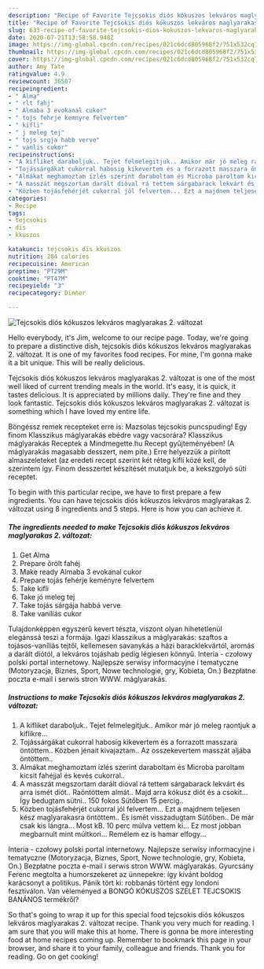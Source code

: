 ```yaml
---
description: "Recipe of Favorite Tejcsokis diós kókuszos lekváros maglyarakas 2. változat"
title: "Recipe of Favorite Tejcsokis diós kókuszos lekváros maglyarakas 2. változat"
slug: 633-recipe-of-favorite-tejcsokis-dios-kokuszos-lekvaros-maglyarakas-2-valtozat
date: 2020-07-21T13:58:58.948Z
image: https://img-global.cpcdn.com/recipes/021c6dcd805968f2/751x532cq70/tejcsokis-dios-kokuszos-lekvaros-maglyarakas-2-valtozat-recept-foto.jpg
thumbnail: https://img-global.cpcdn.com/recipes/021c6dcd805968f2/751x532cq70/tejcsokis-dios-kokuszos-lekvaros-maglyarakas-2-valtozat-recept-foto.jpg
cover: https://img-global.cpcdn.com/recipes/021c6dcd805968f2/751x532cq70/tejcsokis-dios-kokuszos-lekvaros-maglyarakas-2-valtozat-recept-foto.jpg
author: Amy Tate
ratingvalue: 4.9
reviewcount: 36507
recipeingredient:
- " Alma"
- " rlt fahj"
- " Almaba 3 evokanal cukor"
- " tojs fehrje kemnyre felvertem"
- " kifli"
- " j meleg tej"
- " tojs srgja habb verve"
- " vanlis cukor"
recipeinstructions:
- "A kifliket daraboljuk.. Tejet felmelegitjuk.. Amikor már jó meleg raontjuk a kiflikre..."
- "Tojássárgákat cukorral habosig kikevertem és a forrazott masszara öntöttem.. Közben jénait kivajaztam.. Az osszekevertem masszát aljába öntöttem.."
- "Almákat meghamoztam ízlés szerint daraboltam és Microba paroltam kicsit fahéjjal és kevés cukorral.."
- "A masszát megszortam darált dióval rá tettem sárgabarack lekvárt és arra ismét diót.. Raöntöttem almát.. Majd arra kókusz diót és a csokit... Így bedugtam sütni.. 150 fokos Sütőben 15 percig.."
- "Közben tojásfehérjét cukorral jól felvertem... Ezt a majdnem teljesen kész maglyarakasra öntöttem.. És ismét visszadugtam Sütőben.. De már csak kis lángra... Most kB. 10 perc múlva vettem ki... Ez most jobban megbarnult mint múltkori... Remélem ez is hamar elfogy..."
categories:
- Recipe
tags:
- tejcsokis
- dis
- kkuszos

katakunci: tejcsokis dis kkuszos 
nutrition: 284 calories
recipecuisine: American
preptime: "PT29M"
cooktime: "PT47M"
recipeyield: "3"
recipecategory: Dinner

---
```



![Tejcsokis diós kókuszos lekváros maglyarakas 2. változat](https://img-global.cpcdn.com/recipes/021c6dcd805968f2/751x532cq70/tejcsokis-dios-kokuszos-lekvaros-maglyarakas-2-valtozat-recept-foto.jpg)

Hello everybody, it's Jim, welcome to our recipe page. Today, we're going to prepare a distinctive dish, tejcsokis diós kókuszos lekváros maglyarakas 2. változat. It is one of my favorites food recipes. For mine, I'm gonna make it a bit unique. This will be really delicious.

Tejcsokis diós kókuszos lekváros maglyarakas 2. változat is one of the most well liked of current trending meals in the world. It's easy, it is quick, it tastes delicious. It is appreciated by millions daily. They're fine and they look fantastic. Tejcsokis diós kókuszos lekváros maglyarakas 2. változat is something which I have loved my entire life.

Böngéssz remek recepteket erre is: Mazsolas tejcsokis puncspuding! Egy finom Klasszikus máglyarakás ebédre vagy vacsorára? Klasszikus máglyarakás Receptek a Mindmegette.hu Recept gyűjteményében! (A máglyarakás magasabb desszert, nem pite.) Erre helyezzük a pirított almaszeleteket (az eredeti recept szerint két réteg kifli közé kell, de szerintem így. Finom desszertet készítését mutatjuk be, a kekszgolyó süti receptet.


To begin with this particular recipe, we have to first prepare a few ingredients. You can have tejcsokis diós kókuszos lekváros maglyarakas 2. változat using 8 ingredients and 5 steps. Here is how you can achieve it.

<!--inarticleads1-->

##### The ingredients needed to make Tejcsokis diós kókuszos lekváros maglyarakas 2. változat:

1. Get  Alma
1. Prepare  őrölt fahéj
1. Make ready  Almaba 3 evokanal cukor
1. Prepare  tojás fehérje keményre felvertem
1. Take  kifli
1. Take  jó meleg tej
1. Take  tojás sárgája habbá verve
1. Take  vaníliás cukor


Tulajdonképpen egyszerű kevert tészta, viszont olyan hihetetlenül elegánssá teszi a formája. Igazi klasszikus a máglyarakás: szaftos a tojásos-vaníliás tejtől, kellemesen savanykás a házi baracklekvártól, aromás a darált diótól, a lekváros tojáshab pedig légiesen könnyű. Interia - czołowy polski portal internetowy. Najlepsze serwisy informacyjne i tematyczne (Motoryzacja, Biznes, Sport, Nowe technologie, gry, Kobieta, On.) Bezpłatne poczta e-mail i serwis stron WWW. máglyarakás. 

<!--inarticleads2-->

##### Instructions to make Tejcsokis diós kókuszos lekváros maglyarakas 2. változat:

1. A kifliket daraboljuk.. Tejet felmelegitjuk.. Amikor már jó meleg raontjuk a kiflikre...
1. Tojássárgákat cukorral habosig kikevertem és a forrazott masszara öntöttem.. Közben jénait kivajaztam.. Az osszekevertem masszát aljába öntöttem..
1. Almákat meghamoztam ízlés szerint daraboltam és Microba paroltam kicsit fahéjjal és kevés cukorral..
1. A masszát megszortam darált dióval rá tettem sárgabarack lekvárt és arra ismét diót.. Raöntöttem almát.. Majd arra kókusz diót és a csokit... Így bedugtam sütni.. 150 fokos Sütőben 15 percig..
1. Közben tojásfehérjét cukorral jól felvertem... Ezt a majdnem teljesen kész maglyarakasra öntöttem.. És ismét visszadugtam Sütőben.. De már csak kis lángra... Most kB. 10 perc múlva vettem ki... Ez most jobban megbarnult mint múltkori... Remélem ez is hamar elfogy...


Interia - czołowy polski portal internetowy. Najlepsze serwisy informacyjne i tematyczne (Motoryzacja, Biznes, Sport, Nowe technologie, gry, Kobieta, On.) Bezpłatne poczta e-mail i serwis stron WWW. máglyarakás. Gyurcsány Ferenc megtolta a humorszekeret az ünnepekre: így kívánt boldog karácsonyt a politikus. Pánik tört ki: robbanás történt egy londoni fesztiválon. Van véleményed a BONGÓ KÓKUSZOS SZELET TEJCSOKIS BANÁNOS termékről? 

So that's going to wrap it up for this special food tejcsokis diós kókuszos lekváros maglyarakas 2. változat recipe. Thank you very much for reading. I am sure that you will make this at home. There is gonna be more interesting food at home recipes coming up. Remember to bookmark this page in your browser, and share it to your family, colleague and friends. Thank you for reading. Go on get cooking!
